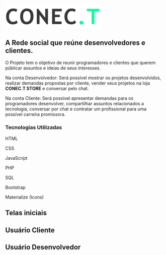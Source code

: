 <img src="icones/logo-black.png" width="300px">
<h2>A Rede social que reúne desenvolvedores e clientes.</h2>

<p>O Projeto tem o objetivo de reunir programadores e clientes que querem públicar assuntos e ideias de seus interesses.</p>
<p>Na conta Desenvolvedor: Será possível mostrar os projetos desenvolvidos, realizar demandas propostas por cliente, vender seus projetos na loja <b>CONEC.T STORE</b> e conversar pelo chat. </p>
<p>Na conta Cliente: Será possível apresentar demandas para os programadores desenvolver, compartilhar assuntos relacionados a tecnologia, conversar por chat e contratar um profissional para uma possível carreira promissora.</p>


<h3>Tecnologias Utilizadas</h3>
<p>HTML</p>
<p>CSS</p>
<p>JavaScript</p>
<p>PHP</p>
<p>SQL</p>
<p>Bootstrap</p>
<p>Materialize (Icons)</p>

<h2>Telas iniciais</h2>

<h2>Usuário Cliente</h2>

<h2>Usuário Desenvolvedor</h2>